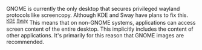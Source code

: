 GNOME is currently the only desktop that secures privileged wayland protocols like screencopy. Although KDE and Sway have plans to fix this. <sup>[KDE](https://invent.kde.org/plasma/xdg-desktop-portal-kde/-/issues/7)</sup> <sup>[Sway](https://github.com/swaywm/sway/issues/2333)</sup> This means that on non-GNOME systems, applications can access screen content of the entire desktop. This implicitly includes the content of other applications. It's primarily for this reason that GNOME images are recommended.
